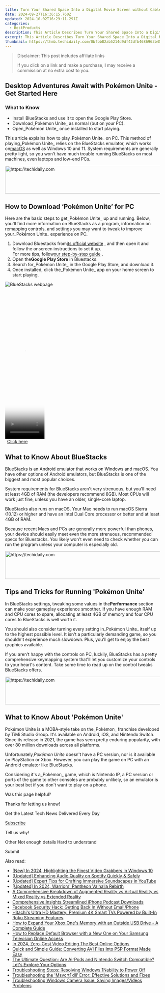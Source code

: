 ```yaml
---
title: Turn Your Shared Space Into a Digital Movie Screen without Cables
date: 2024-09-27T16:36:15.760Z
updated: 2024-10-02T16:29:11.291Z
categories:
  - BestProducts
description: This Article Describes Turn Your Shared Space Into a Digital Movie Screen without Cables
excerpt: This Article Describes Turn Your Shared Space Into a Digital Movie Screen without Cables
thumbnail: https://thmb.techidaily.com/0bfbb82ab5214d9df42dfb4686963b4575f40401ca2b8aa427adfd091e8a1d2a.jpg
---
```


>  Disclaimer: This post includes affiliate links
>
>  If you click on a link and make a purchase, I may receive a commission at no extra cost to you.
>

## Desktop Adventures Await with Pokémon Unite - Get Started Here
### What to Know

* Install BlueStacks and use it to open the Google Play Store.
* Download_Pokémon Unite_ as normal (but on your PC).
* Open_Pokémon Unite_ once installed to start playing.

 This article explains how to play_Pokémon Unite_ on PC. This method of playing_Pokémon Unite_ relies on the BlueStacks emulator, which works on[macOS](https://www.lifewire.com/use-bluestacks-on-macos-5095621) as well as Windows 10 and 11\. System requirements are generally pretty light, so you won't have much trouble running BlueStacks on most machines, even laptops and low-end PCs.

<!-- affiliate ads begin -->
<a href="https://dhgate.sjv.io/c/5597632/1186864/12108" target="_top" id="1186864">
  <img src="//a.impactradius-go.com/display-ad/12108-1186864" border="0" alt="https://techidaily.com" width="728" height="90"/>
</a>
<img height="0" width="0" src="https://dhgate.sjv.io/i/5597632/1186864/12108" style="position:absolute;visibility:hidden;" border="0" />
<!-- affiliate ads end -->

## How to Download ‘Pokémon Unite’ for PC

 Here are the basic steps to get_Pokémon Unite_ up and running. Below, you'll find more information on BlueStacks as a program, information on remapping controls, and settings you may want to tweak to improve your_Pokémon Unite_ experience on PC.

1. Download Bluestacks from[its official website](https://www.bluestacks.com/download.html) , and then open it and follow the onscreen instructions to set it up.  
 For more tips, follow[our step-by-step guide](https://www.lifewire.com/how-to-use-bluestacks-to-run-android-apps-on-windows-4770053) .
2. Open the**Google Play Store** in Bluestacks.
3. Search for_Pokémon Unite_ in the Google Play Store, and download it.
4. Once installed, click the_Pokémon Unite_ app on your home screen to start playing.

![BlueStacks webpage](https://www.lifewire.com/thmb/ERB_n_huHHUUDcUf5MSU0ev-pzg=/1500x0/filters:no_upscale():max_bytes(150000):strip_icc():format(webp)/bluestacks-web-page-37d67e3017fa4264a0db93ae42d38fd2.jpg)

<!-- affiliate ads begin -->
<span id="1938136">
					<video width="128" height="480" style="cursor:pointer"
           poster="//a.impactradius-go.com/display-clicktoplayimage/1938136.png"
           onclick="if(!this.playClicked){this.play();this.setAttribute('controls',true);this.playClicked=true;}">
	   <source src="//a.impactradius-go.com/display-ad/22993-1938136">
	   <img src="//a.impactradius-go.com/display-clicktoplayimage/1938136.png" style="border: none; height: 100%; width: 100%; object-fit: contain">
	</video>
	<div style="width:80px;text-align:center"><a href="javascript:window.open(decodeURIComponent('https%3A%2F%2Fhomestyler.sjv.io%2Fc%2F5597632%2F1938136%2F22993'), '_blank');void(0);">Click here</a></div>
</span>
<img height="0" width="0" src="https://imp.pxf.io/i/5597632/1938136/22993" style="position:absolute;visibility:hidden;" border="0" />
<!-- affiliate ads end -->

## What to Know About BlueStacks

 BlueStacks is an Android emulator that works on Windows and macOS. You have other options of Android emulators, but BlueStacks is one of the biggest and most popular choices.

 System requirements for BlueStacks aren't very strenuous, but you'll need at least 4GB of RAM (the developers recommend 8GB). Most CPUs will work just fine, unless you have an older, single-core laptop.

 BlueStacks also runs on macOS. Your Mac needs to run macOS Sierra (10.12) or higher and have an Intel Dual Core processor or better and at least 4GB of RAM.

 Because recent Macs and PCs are generally more powerful than phones, your device should easily meet even the more strenuous, recommended specs for Bluestacks. You likely won't even need to check whether you can run the program unless your computer is especially old.

<!-- affiliate ads begin -->
<a href="https://appsumo.8odi.net/c/5597632/2137411/7443" target="_top" id="2137411">
  <img src="//a.impactradius-go.com/display-ad/7443-2137411" border="0" alt="https://techidaily.com" width="600" height="90"/>
</a>
<img height="0" width="0" src="https://appsumo.8odi.net/i/5597632/2137411/7443" style="position:absolute;visibility:hidden;" border="0" />
<!-- affiliate ads end -->

## Tips and Tricks for Running 'Pokémon Unite'

 In BlueStacks settings, tweaking some values in the**Performance** section can make your gameplay experience smoother. If you have enough RAM and CPU cores to spare, allocating at least 4GB of memory and four CPU cores to BlueStacks is well worth it.

 You should also consider turning every setting in_Pokémon Unite_ itself up to the highest possible level. It isn't a particularly demanding game, so you shouldn't experience much slowdown. Plus, you'll get to enjoy the best graphics available.

 If you aren't happy with the controls on PC, luckily, BlueStacks has a pretty comprehensive keymapping system that'll let you customize your controls to your heart's content. Take some time to read up on the control tweaks BlueStacks offers.  

<!-- affiliate ads begin -->
<a href="https://appsumo.8odi.net/c/5597632/2123736/7443" target="_top" id="2123736">
  <img src="//a.impactradius-go.com/display-ad/7443-2123736" border="0" alt="https://techidaily.com" width="728" height="90"/>
</a>
<img height="0" width="0" src="https://appsumo.8odi.net/i/5597632/2123736/7443" style="position:absolute;visibility:hidden;" border="0" />
<!-- affiliate ads end -->

## What to Know About 'Pokémon Unite'

 Pokémon Unite is a MOBA-style take on the_Pokémon_ franchise developed by TiMi Studio Group. It's available on Android, iOS, and Nintendo Switch. Since its release in 2021, the game has seen pretty enduring popularity, with over 80 million downloads across all platforms.

 Unfortunately,_Pokémon Unite_ doesn't have a PC version, nor is it available on PlayStation or Xbox. However, you can play the game on PC with an Android emulator like BlueStacks.

 Considering it's a_Pokémon_ game, which is Nintendo IP, a PC version or ports of the game to other consoles are probably unlikely, so an emulator is your best bet if you don't want to play on a phone.

Was this page helpful?

Thanks for letting us know!

 Get the Latest Tech News Delivered Every Day

[Subscribe](https://www.lifewire.com/#)

Tell us why!

 Other  Not enough details  Hard to understand

 Submit

<ins class="adsbygoogle"
     style="display:block"
     data-ad-format="autorelaxed"
     data-ad-client="ca-pub-7571918770474297"
     data-ad-slot="1223367746"></ins>

<ins class="adsbygoogle"
     style="display:block"
     data-ad-client="ca-pub-7571918770474297"
     data-ad-slot="8358498916"
     data-ad-format="auto"
     data-full-width-responsive="true"></ins>

<span class="atpl-alsoreadstyle">Also read:</span>
<div><ul>
<li><a href="https://screen-recording.techidaily.com/new-in-2024-highlighting-the-finest-video-grabbers-in-windows-10/"><u>[New] In 2024, Highlighting the Finest Video Grabbers in Windows 10</u></a></li>
<li><a href="https://fox-direct.techidaily.com/updated-enhancing-audio-quality-on-spotify-quickly-and-safely/"><u>[Updated] Enhancing Audio Quality on Spotify Quickly & Safely</u></a></li>
<li><a href="https://facebook-video-footage.techidaily.com/updated-expert-tips-for-crafting-immersive-soundscapes-in-youtube/"><u>[Updated] Expert Tips for Crafting Immersive Soundscapes in YouTube</u></a></li>
<li><a href="https://screen-activity-recording.techidaily.com/updated-in-2024-warriors-pantheon-valhalla-rebirth/"><u>[Updated] In 2024, Warriors' Pantheon Valhalla Rebirth</u></a></li>
<li><a href="https://tech-recovery.techidaily.com/a-comprehensive-breakdown-of-augmented-reality-vs-virtual-reality-vs-mixed-reality-vs-extended-reality/"><u>A Comprehensive Breakdown of Augmented Reality vs Virtual Reality vs Mixed Reality vs Extended Reality</u></a></li>
<li><a href="https://article-files.techidaily.com/comprehensive-insights-streamlined-iphone-podcast-downloads/"><u>Comprehensive Insights Streamlined iPhone Podcast Downloads</u></a></li>
<li><a href="https://tech-recovery.techidaily.com/facebook-security-hack-getting-back-in-without-emailphone/"><u>Facebook Security Hack: Getting Back In Without Email/Phone</u></a></li>
<li><a href="https://tech-recovery.techidaily.com/hitachis-ultra-hd-mastery-premium-4k-smart-tvs-powered-by-built-in-roku-streaming-features/"><u>Hitachi's Ultra HD Mastery: Premium 4K Smart TVs Powered by Built-In Roku Streaming Features</u></a></li>
<li><a href="https://tech-recovery.techidaily.com/how-to-expand-your-xbox-ones-memory-with-an-outside-usb-drive-a-complete-guide/"><u>How to Expand Your Xbox One's Memory with an Outside USB Drive - A Complete Guide</u></a></li>
<li><a href="https://tech-recovery.techidaily.com/how-to-replace-default-browser-with-a-new-one-on-your-samsung-television-online-access/"><u>How to Replace Default Browser with a New One on Your Samsung Television Online Access</u></a></li>
<li><a href="https://ai-video-apps.techidaily.com/in-2024-zero-cost-video-editing-the-best-online-options/"><u>In 2024, Zero-Cost Video Editing The Best Online Options</u></a></li>
<li><a href="https://media-tips.techidaily.com/quick-and-simple-guide-converting-avi-files-into-psp-format-made-easy/"><u>Quick and Simple Guide: Converting AVI Files Into PSP Format Made Easy</u></a></li>
<li><a href="https://tech-recovery.techidaily.com/the-ultimate-question-are-airpods-and-nintendo-switch-compatible-lets-explore-your-options/"><u>The Ultimate Question: Are AirPods and Nintendo Switch Compatible? Let's Explore Your Options</u></a></li>
<li><a href="https://tech-recovery.techidaily.com/troubleshooting-steps-resolving-windows-1nability-to-power-off/"><u>Troubleshooting Steps: Resolving Windows 1Nability to Power Off</u></a></li>
<li><a href="https://technical-tips.techidaily.com/troubleshooting-the-msvcrt1dll-error-effective-solutions-and-fixes/"><u>Troubleshooting the 'Msvcrt1ˈdll' Error: Effective Solutions and Fixes</u></a></li>
<li><a href="https://win11-tips.techidaily.com/troubleshooting-windows-camera-issue-saving-imagesvideos-problems/"><u>Troubleshooting Windows Camera Issue: Saving Images/Videos Problems</u></a></li>
</ul></div>

